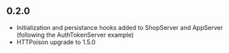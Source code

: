 ## 0.2.0

- Initialization and persistance hooks added to ShopServer and AppServer (following the AuthTokenServer example)
- HTTPoison upgrade to 1.5.0
